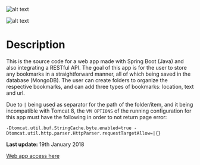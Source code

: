 ![alt text](https://raw.githubusercontent.com/dilentulcidas/mbmanager/master/githubimages/mbexplorerheader.png "MBExplorer header")

![alt text](https://raw.githubusercontent.com/dilentulcidas/mbmanager/master/githubimages/preview.png "MBExplorer screenshots")

# Description
This is the source code for a web app made with Spring Boot (Java) and also integrating a RESTful API. The goal of this app is for the user to store any bookmarks in a straightforward manner, all of which being saved in the database (MongoDB). The user can create folders to organize the respective bookmarks, and can add three types of bookmarks: location, text and url. 

Due to ``|`` being used as separator for the path of the folder/item, and it being incompatible with Tomcat 8, the ``VM OPTIONS`` of the running configuration for this app must have the following in order to not return page error:
```
-Dtomcat.util.buf.StringCache.byte.enabled=true -Dtomcat.util.http.parser.HttpParser.requestTargetAllow=|{}
```

**Last update:** 19th January 2018

[Web app access here](http://mybookmarkexplorer-springprojects.1d35.starter-us-east-1.openshiftapps.com/)
